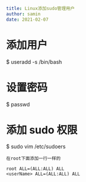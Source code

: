 ```yaml
title: Linux添加sudo管理用户
author: samin
date: 2021-02-07
```

# 添加用户

\$ useradd -s /bin/bash <userName>

# 设置密码

\$ passwd <userName>

# 添加 sudo 权限

\$ sudo vim /etc/sudoers

```
在root下面添加一行一样的

root ALL=(ALL:ALL) ALL
<userName> ALL=(ALL:ALL) ALL
```

